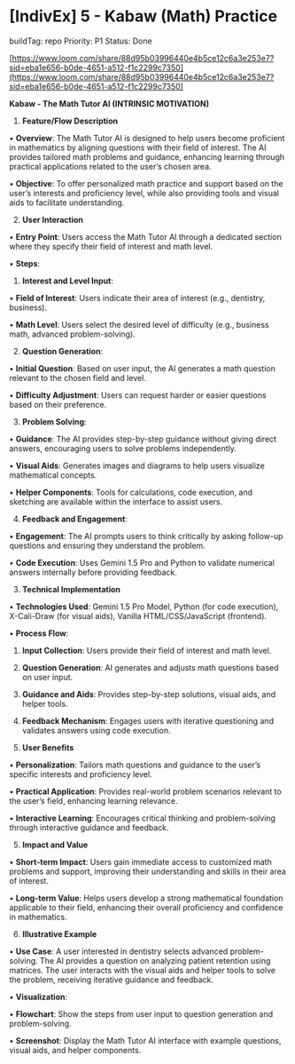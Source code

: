 # [IndivEx] 5 - Kabaw (Math) Practice

buildTag: repo
Priority: P1
Status: Done

[https://www.loom.com/share/88d95b03996440e4b5ce12c6a3e253e7?sid=eba1e656-b0de-4651-a512-f1c2299c7350](https://www.loom.com/share/88d95b03996440e4b5ce12c6a3e253e7?sid=eba1e656-b0de-4651-a512-f1c2299c7350)

**Kabaw - The Math Tutor AI (INTRINSIC MOTIVATION)**

1.	**Feature/Flow Description**

•	**Overview**: The Math Tutor AI is designed to help users become proficient in mathematics by aligning questions with their field of interest. The AI provides tailored math problems and guidance, enhancing learning through practical applications related to the user’s chosen area.

•	**Objective**: To offer personalized math practice and support based on the user’s interests and proficiency level, while also providing tools and visual aids to facilitate understanding.

2.	**User Interaction**

•	**Entry Point**: Users access the Math Tutor AI through a dedicated section where they specify their field of interest and math level.

•	**Steps**:

1.	**Interest and Level Input**:

•	**Field of Interest**: Users indicate their area of interest (e.g., dentistry, business).

•	**Math Level**: Users select the desired level of difficulty (e.g., business math, advanced problem-solving).

2.	**Question Generation**:

•	**Initial Question**: Based on user input, the AI generates a math question relevant to the chosen field and level.

•	**Difficulty Adjustment**: Users can request harder or easier questions based on their preference.

3.	**Problem Solving**:

•	**Guidance**: The AI provides step-by-step guidance without giving direct answers, encouraging users to solve problems independently.

•	**Visual Aids**: Generates images and diagrams to help users visualize mathematical concepts.

•	**Helper Components**: Tools for calculations, code execution, and sketching are available within the interface to assist users.

4.	**Feedback and Engagement**:

•	**Engagement**: The AI prompts users to think critically by asking follow-up questions and ensuring they understand the problem.

•	**Code Execution**: Uses Gemini 1.5 Pro and Python to validate numerical answers internally before providing feedback.

3.	**Technical Implementation**

•	**Technologies Used**: Gemini 1.5 Pro Model, Python (for code execution), X-Cali-Draw (for visual aids), Vanilla HTML/CSS/JavaScript (frontend).

•	**Process Flow**:

1.	**Input Collection**: Users provide their field of interest and math level.

2.	**Question Generation**: AI generates and adjusts math questions based on user input.

3.	**Guidance and Aids**: Provides step-by-step solutions, visual aids, and helper tools.

4.	**Feedback Mechanism**: Engages users with iterative questioning and validates answers using code execution.

4.	**User Benefits**

•	**Personalization**: Tailors math questions and guidance to the user’s specific interests and proficiency level.

•	**Practical Application**: Provides real-world problem scenarios relevant to the user’s field, enhancing learning relevance.

•	**Interactive Learning**: Encourages critical thinking and problem-solving through interactive guidance and feedback.

5.	**Impact and Value**

•	**Short-term Impact**: Users gain immediate access to customized math problems and support, improving their understanding and skills in their area of interest.

•	**Long-term Value**: Helps users develop a strong mathematical foundation applicable to their field, enhancing their overall proficiency and confidence in mathematics.

6.	**Illustrative Example**

•	**Use Case**: A user interested in dentistry selects advanced problem-solving. The AI provides a question on analyzing patient retention using matrices. The user interacts with the visual aids and helper tools to solve the problem, receiving iterative guidance and feedback.

•	**Visualization**:

•	**Flowchart**: Show the steps from user input to question generation and problem-solving.

•	**Screenshot**: Display the Math Tutor AI interface with example questions, visual aids, and helper components.